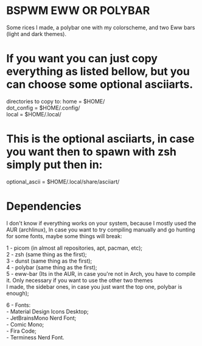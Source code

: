 # BSPWM EWW OR POLYBAR
Some rices I made, a polybar one with my colorscheme, and two Eww bars (light and dark themes).

# If you want you can just copy everything as listed bellow, but you can choose some optional asciiarts.
directories to copy to: 
home = $HOME/    
dot_config = $HOME/.config/    
local = $HOME/.local/    

# This is the optional asciiarts, in case you want then to spawn with zsh simply put then in:
optional_ascii = $HOME/.local/share/asciiart/


# Dependencies
I don't know if everything works on your system, because I mostly used the AUR (archlinux), In case you want to try compiling manually and go hunting for some fonts, maybe some things will break:

1 - picom (in almost all repositories, apt, pacman, etc);    
2 - zsh (same thing as the first);    
3 - dunst (same thing as the first);        
4 - polybar (same thing as the first);    
5 - eww-bar (Its in the AUR, in case you're not in Arch, you have to compile it. Only necessary if you want to use the other two themes            
I made, the sidebar ones, in case you just want the top one, polybar is enough);

6 - Fonts:                                
    - Material Design Icons Desktop;    
    - JetBrainsMono Nerd Font;    
    - Comic Mono;    
    - Fira Code;    
    - Terminess Nerd Font.
